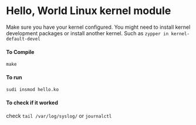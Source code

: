 # Hello, World Linux kernel module

Make sure you have your kernel configured. You might need to install kernel development packages or install another kernel. Such as `zypper in kernel-default-devel`

#### To Compile
`make`

#### To run
`sudi insmod hello.ko`

#### To check if it worked

check `tail /var/log/syslog/` or `journalctl`